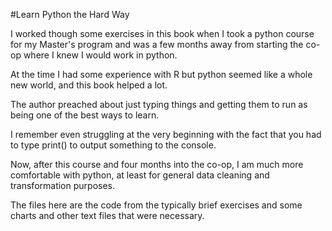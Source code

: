 #Learn Python the Hard Way




I worked though some exercises in this book when I took a python course for my Master's program and was a few months away from starting the co-op where I knew I would work in python.

At the time I had some experience with R but python seemed like a whole new world, and this book helped a lot.

The author preached about just typing things and getting them to run as being one of the best ways to learn.

I remember even struggling at the very beginning with the fact that you had to type print() to output something to the console.

Now, after this course and four months into the co-op, I am much more comfortable with python, at least for general data cleaning and transformation purposes.





The files here are the code from the typically brief exercises and some charts and other text files that were necessary.

